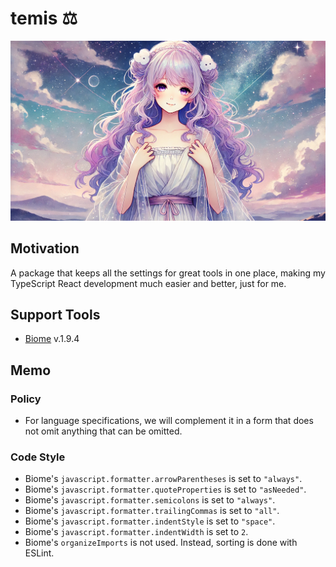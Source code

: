 # temis ⚖️

![](./assets/temis.webp)

## Motivation

A package that keeps all the settings for great tools in one place, making my TypeScript React development much easier and better, just for me.

## Support Tools

- [Biome](https://github.com/biomejs/biome) v.1.9.4

## Memo

### Policy

- For language specifications, we will complement it in a form that does not omit anything that can be omitted.

### Code Style

- Biome's `javascript.formatter.arrowParentheses` is set to `"always"`.
- Biome's `javascript.formatter.quoteProperties` is set to `"asNeeded"`.
- Biome's `javascript.formatter.semicolons` is set to `"always"`.
- Biome's `javascript.formatter.trailingCommas` is set to `"all"`.
- Biome's `javascript.formatter.indentStyle` is set to `"space"`.
- Biome's `javascript.formatter.indentWidth` is set to `2`.
- Biome's `organizeImports` is not used. Instead, sorting is done with ESLint.
